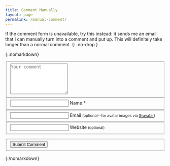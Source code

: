 ```yaml
---
title: Comment Manually
layout: page
permalink: /manual-comment/
---
```


If the comment form is unavailable, try this instead: it sends me an email that I can manually turn into a comment and put up. This will definitely take longer than a normal comment.
{: .no-drop }

{::nomarkdown}
<script>
$(document).ready(function(){

  function getParameterByName(name, url) {
    if (!url) url = window.location.href;
    name = name.replace(/[\[\]]/g, "\\$&");
    var regex = new RegExp("[?&]" + name + "(=([^&#]*)|&|#|$)"),
    results = regex.exec(url);
    if (!results) return null;
    if (!results[2]) return '';
    return decodeURIComponent(results[2].replace(/\+/g, " "));
  }

  var jsSlug = getParameterByName("slug");
  if (jsSlug) {
    $("#comment-post-id").val(jsSlug); 
  } else {
    $("#js-notice-text").text("This page wasn't able to pick up anything to identify the post you want to comment on. You'll have to copy-paste the address of the post into this box:");
    $("#slug-fieldset").show();
  }

  var timestamp = Date.now();
  $("#filename").val("/data/comments/" + jsSlug + "/comment-" + timestamp + ".yml");
  $("#timestamp").val(timestamp);

  var guid = 'xxxxxxxx-xxxx-4xxx-yxxx-xxxxxxxxxxxx'.replace(/[xy]/g, 
    function(c) 
    {
      var r = Math.random() * 16|0, v = c == 'x' ? r : (r&0x3|0x8);
      return v.toString(16);
    });
  $("#post-id").val(guid);

});

</script>
<form action="https://formspree.io/comment@chuckmasterson.com" method="POST">
  <fieldset>
  <textarea type="text" rows="6" class="comment-message" id="comment-form-message" placeholder="Your comment" name="text" spellcheck="true"></textarea>
  </fieldset>

  <fieldset>
  <input type="text" id="comment-form-name" name="author" spellcheck="false" />
  <label for="comment-form-name">Name <span class="required">&#42;</span></label>
  </fieldset>

  <fieldset>
  <input type="email" id="comment-form-email" name="authoremail" spellcheck="false" />
  <label for="comment-form-email">Email <small>(optional—for avatar images via <a href="https://en.gravatar.com/">Gravatar</a>)</small></label>
  </fieldset>

  <fieldset>
  <input type="url" id="comment-form-url" name="authorurl" spellcheck="false" />
  <label for="comment-form-url">Website <small>(optional)</small></label>
  </fieldset>

  <fieldset class="hidden" style="display:none;">
  <input type="hidden" id="filename" name="filename" value=""/>
  <input type="hidden" id="timestamp" name="timestamp" value=""/>
  <input type="hidden" id="post-id" name="_id" value=""/>
  <label for="comment-form-location">Leave blank if you are a human</label>
  <input type="text" id="comment-form-location" name="_gotcha" autocomplete="off"/>
  </fieldset>

  <span id="js-notice-text"></span>
  <fieldset style="display:none;" id="slug-fieldset">
  <input type="text" id="comment-post-id" name="slug" value="">
  </fieldset>

  <fieldset>
  <button type="submit" id="comment-form-submit" class="button">Submit Comment</button>
  </fieldset>
</form>
{:/nomarkdown}
